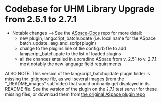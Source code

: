 # Codebase for UHM Library Upgrade from 2.5.1 to 2.7.1

- Notable changes --> See the [ASpace-Docs](https://github.com/UnivHI-MLib-Arch/ASpace-Docs/) repo for more detail:
  - new plugin, langscript_batchupdate (i.e. local name for the ASpace batch_update_lang_and_script plugin)
  - change to the plugins line of the config.rb file to add langscript_batchupate to the list of loaded plugins
  - all the changes entailed in upgrading ASpace from v. 2.5.1 to v. 2.7.1, most notably the new language field requirements.

ALSO NOTE: This version of the langscript_batchupdate plugin folder is missing the .gitignore file, as well several images (from the "_README_images" subfolder) that would ordinarily get displayed in its README file.  See the version of the plugin on the 2.7.1 test server for these missing files, or download them from [the original ASpace plugin repo](https://github.com/archivesspace-plugins/batch_update_lang_and_script)
